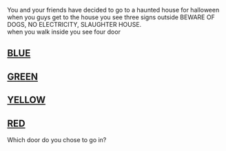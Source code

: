 You and your friends have decided to go to a haunted house for halloween when you guys get to the house you see three signs outside BEWARE OF DOGS, NO ELECTRICITY, SLAUGHTER HOUSE.  
when you walk inside you see four door 
## [BLUE](/door_1/README.md)  
## [GREEN](/door_1/README.md)
## [YELLOW](/door_1/README.md)
## [RED](/door_1/README.md) 
Which door do you chose to go in?